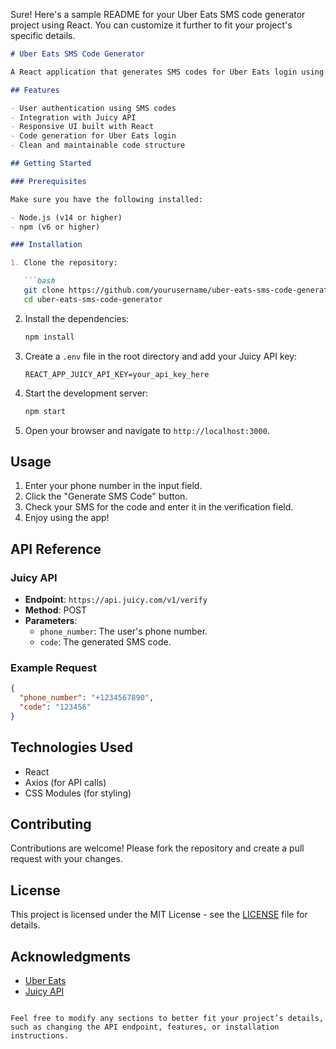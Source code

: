 Sure! Here's a sample README for your Uber Eats SMS code generator project using React. You can customize it further to fit your project's specific details.

```markdown
# Uber Eats SMS Code Generator

A React application that generates SMS codes for Uber Eats login using the Juicy API. This project demonstrates how to interact with an external API, manage user authentication, and generate codes dynamically.

## Features

- User authentication using SMS codes
- Integration with Juicy API
- Responsive UI built with React
- Code generation for Uber Eats login
- Clean and maintainable code structure

## Getting Started

### Prerequisites

Make sure you have the following installed:

- Node.js (v14 or higher)
- npm (v6 or higher)

### Installation

1. Clone the repository:

   ```bash
   git clone https://github.com/yourusername/uber-eats-sms-code-generator.git
   cd uber-eats-sms-code-generator
   ```

2. Install the dependencies:

   ```bash
   npm install
   ```

3. Create a `.env` file in the root directory and add your Juicy API key:

   ```plaintext
   REACT_APP_JUICY_API_KEY=your_api_key_here
   ```

4. Start the development server:

   ```bash
   npm start
   ```

5. Open your browser and navigate to `http://localhost:3000`.

## Usage

1. Enter your phone number in the input field.
2. Click the "Generate SMS Code" button.
3. Check your SMS for the code and enter it in the verification field.
4. Enjoy using the app!

## API Reference

### Juicy API

- **Endpoint**: `https://api.juicy.com/v1/verify`
- **Method**: POST
- **Parameters**: 
  - `phone_number`: The user's phone number.
  - `code`: The generated SMS code.

### Example Request

```json
{
  "phone_number": "+1234567890",
  "code": "123456"
}
```

## Technologies Used

- React
- Axios (for API calls)
- CSS Modules (for styling)

## Contributing

Contributions are welcome! Please fork the repository and create a pull request with your changes.

## License

This project is licensed under the MIT License - see the [LICENSE](LICENSE) file for details.

## Acknowledgments

- [Uber Eats](https://www.ubereats.com/)
- [Juicy API](https://juicy.com/)
```

Feel free to modify any sections to better fit your project’s details, such as changing the API endpoint, features, or installation instructions.
